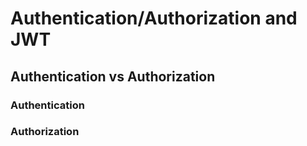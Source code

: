 # Authentication/Authorization and JWT



## Authentication vs Authorization

### Authentication



### Authorization